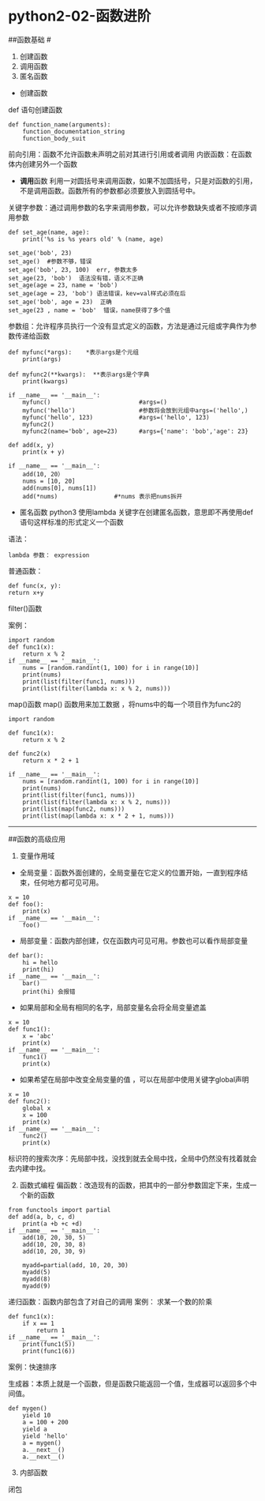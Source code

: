 # python2-02-函数进阶
##函数基础 #

1. 创建函数
2. 调用函数
3. 匿名函数

* 创建函数

def 语句创建函数
```		
def function_name(arguments):		
	function_documentation_string
	function_body_suit
```

前向引用：函数不允许函数未声明之前对其进行引用或者调用 
内嵌函数：在函数体内创建另外一个函数


* **调用**函数
利用一对圆括号来调用函数，如果不加圆括号，只是对函数的引用，不是调用函数。函数所有的参数都必须要放入到圆括号中。

关键字参数：通过调用参数的名字来调用参数，可以允许参数缺失或者不按顺序调用参数
    
```
def set_age(name, age):
	print('%s is %s years old' % (name, age)

set_age('bob', 23)
set_age()  #参数不够，错误
set_age('bob', 23, 100)  err, 参数太多
set_age(23, 'bob')  语法没有错，语义不正确
set_age(age = 23, name = 'bob')
set_age(age = 23, 'bob') 语法错误，kev=val样式必须在后
set_age('bob', age = 23)  正确
set_age(23 , name = 'bob'  错误，name获得了多个值 
```
参数组：允许程序员执行一个没有显式定义的函数，方法是通过元组或字典作为参数传递给函数
```
def myfunc(*args):    *表示args是个元组
	print(args)

def myfunc2(**kwargs):  **表示args是个字典
	print(kwargs)

if __name__ == '__main__':
	myfunc()                         #args=()
	myfunc('hello')                  #参数将会放到元组中args=('hello',)
	myfunc('hello', 123)             #args=('hello', 123)
	myfunc2()
	myfunc2(name='bob', age=23)      #args={'name': 'bob','age': 23}
```

```
def add(x, y)
	print(x + y)

if __name__ == '__main__':
	add(10, 20）
	nums = [10, 20]
	add(nums[0], nums[1])
	add(*nums)                #*nums 表示把nums拆开
```


* 匿名函数
python3 使用lambda 关键字在创建匿名函数，意思即不再使用def语句这样标准的形式定义一个函数

语法：
```
lambda 参数： expression
```

普通函数：
```
def func(x, y):
return x+y

```

filter()函数

案例：
```
import random
def func1(x):
	return x % 2
if __name__ == '__main__':
	nums = [random.randint(1, 100) for i in range(10)]
	print(nums)
	print(list(filter(func1, nums)))
	print(list(filter(lambda x: x % 2, nums)))

```
map()函数
map() 函数用来加工数据 ，将nums中的每一个项目作为func2的
```
import random

def func1(x):
	return x % 2

def func2(x)
	return x * 2 + 1

if __name__ == '__main__':
	nums = [random.randint(1, 100) for i in range(10)]
	print(nums)
	print(list(filter(func1, nums)))
	print(list(filter(lambda x: x % 2, nums)))
	print(list(map(func2, nums)))
	print(list(map(lambda x: x * 2 + 1, nums)))

```
---
##函数的高级应用

1. 变量作用域
* 全局变量：函数外面创建的，全局变量在它定义的位置开始，一直到程序结束，任何地方都可见可用。
```
x = 10
def foo():
	print(x)
if __name__ == '__main__':
	foo()
```
* 局部变量：函数内部创建，仅在函数内可见可用。参数也可以看作局部变量
```
def bar():
	hi = hello
	print(hi)
if __name__ == '__main__':
	bar()
	print(hi) 会报错
```
* 如果局部和全局有相同的名字，局部变量名会将全局变量遮盖
```
x = 10
def func1():
	x = 'abc'
	print(x)
if __name__ == '__main__':
	func1()
	print(x)
```
* 如果希望在局部中改变全局变量的值 ，可以在局部中使用关键字global声明
```
x = 10
def func2():
	global x
	x = 100
	print(x)
if __name__ == '__main__':
	func2()
	print(x)
```

标识符的搜索次序：先局部中找，没找到就去全局中找，全局中仍然没有找着就会去内建中找。

2. 函数式编程
偏函数：改造现有的函数，把其中的一部分参数固定下来，生成一个新的函数
```
from functools import partial
def add(a, b, c, d)
	print(a +b +c +d)
if __name__ == '__main__':
	add(10, 20, 30, 5)
	add(10, 20, 30, 8)
	add(10, 20, 30, 9)
	
	myadd=partial(add, 10, 20, 30)
	myadd(5)
	myadd(8)
	myadd(9)
```

递归函数：函数内部包含了对自己的调用
案例： 求某一个数的阶乘
```
def func1(x):
	if x == 1
		return 1
if __name__ == '__main__':
	print(func1(5))
	print(func1(6))
```

案例：快速排序

生成器：本质上就是一个函数，但是函数只能返回一个值，生成器可以返回多个中间值。
```
def mygen()
	yield 10
	a = 100 + 200
	yield a
	yield 'hello'
	a = mygen()
	a.__next__()
    a.__next__()
```

3. 内部函数 

闭包

